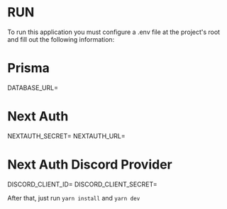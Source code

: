 # RUN

To run this application you must configure a .env file at the project's root and fill out the following information:

# Prisma
DATABASE_URL=

# Next Auth
NEXTAUTH_SECRET=
NEXTAUTH_URL=

# Next Auth Discord Provider
DISCORD_CLIENT_ID=
DISCORD_CLIENT_SECRET=

After that, just run `yarn install` and `yarn dev`